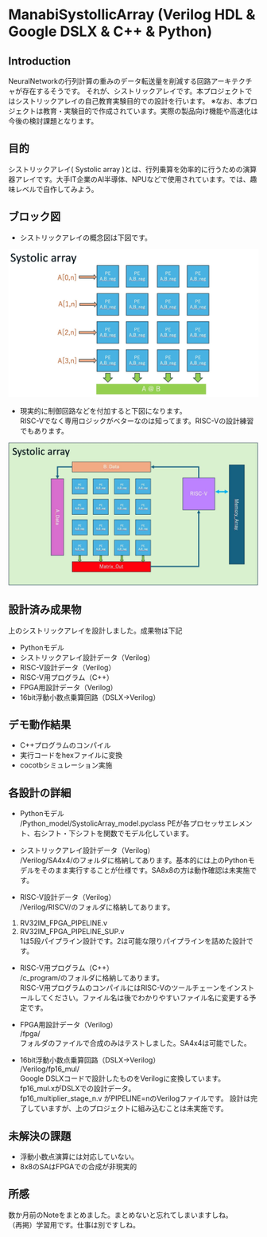 # ManabiSystollicArray (Verilog HDL & Google DSLX & C++ & Python)

## Introduction

NeuralNetworkの行列計算の重みのデータ転送量を削減する回路アーキテクチャが存在するそうです。
それが、シストリックアレイです。本プロジェクトではシストリックアレイの自己教育実験目的での設計を行います。
※なお、本プロジェクトは教育・実験目的で作成されています。実際の製品向け機能や高速化は今後の検討課題となります。

## 目的

シストリックアレイ( Systolic array )とは、行列乗算を効率的に行うための演算器アレイです。大手IT企業のAI半導体、NPUなどで使用されています。では、趣味レベルで自作してみよう。

## ブロック図

- シストリックアレイの概念図は下図です。<br>

![シストリックアレイ](https://github.com/rmbmp717/ManabiSystolicArray/blob/main/image/SA_zu.jpg?raw=true)

- 現実的に制御回路などを付加すると下図になります。<br>
RISC-Vでなく専用ロジックがベターなのは知ってます。RISC-Vの設計練習でもあります。<br>

![現実的なシストリックアレイ](https://github.com/rmbmp717/ManabiSystolicArray/blob/main/image/SA_zu2.jpg?raw=true)

## 設計済み成果物

上のシストリックアレイを設計しました。成果物は下記

- Pythonモデル
- シストリックアレイ設計データ（Verilog）
- RISC-V設計データ（Verilog）
- RISC-V用プログラム（C++）
- FPGA用設計データ（Verilog）
- 16bit浮動小数点乗算回路（DSLX→Verilog）

## デモ動作結果

- C++プログラムのコンパイル
- 実行コードをhexファイルに変換
- cocotbシミュレーション実施

## 各設計の詳細

- Pythonモデル <br>
/Python_model/SystolicArray_model.pyclass PEが各プロセッサエレメント、右シフト・下シフトを関数でモデル化しています。

- シストリックアレイ設計データ（Verilog）<br>
/Verilog/SA4x4/のフォルダに格納してあります。基本的には上のPythonモデルをそのまま実行することが仕様です。SA8x8の方は動作確認は未実施です。

- RISC-V設計データ（Verilog）<br>
/Verilog/RISCV/のフォルダに格納してあります。<br>
1. RV32IM_FPGA_PIPELINE.v <br>
2. RV32IM_FPGA_PIPELINE_SUP.v <br>
1は5段パイプライン設計です。2は可能な限りパイプラインを詰めた設計です。

- RISC-V用プログラム（C++）<br>
/c_program/のフォルダに格納してあります。<br>
RISC-V用プログラムのコンパイルにはRISC-Vのツールチェーンをインストールしてください。ファイル名は後でわかりやすいファイル名に変更する予定です。<br>

- FPGA用設計データ（Verilog）<br>
/fpga/ <br>
フォルダのファイルで合成のみはテストしました。SA4x4は可能でした。<br>

- 16bit浮動小数点乗算回路（DSLX→Verilog）<br>
/Verilog/fp16_mul/ <br>
Google DSLXコードで設計したものをVerilogに変換しています。
fp16_mul.xがDSLXでの設計データ。 <br>
fp16_multiplier_stage_n.v がPIPELINE=nのVerilogファイルです。
設計は完了していますが、上のプロジェクトに組み込むことは未実施です。

## 未解決の課題

- 浮動小数点演算には対応していない。
- 8x8のSAはFPGAでの合成が非現実的

## 所感

数か月前のNoteをまとめました。まとめないと忘れてしまいますしね。<br>
（再掲）学習用です。仕事は別ですしね。


